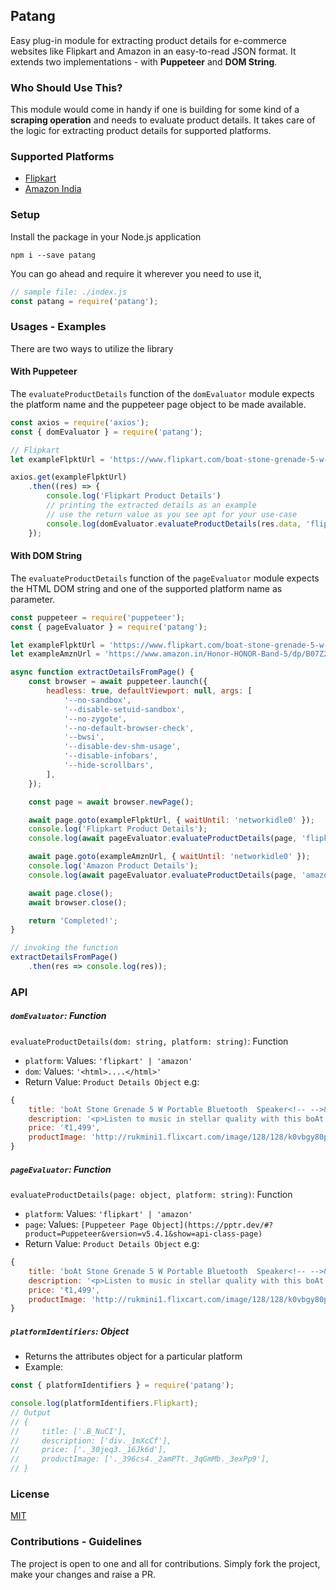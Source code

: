 ## Patang
Easy plug-in module for extracting product details for e-commerce websites like Flipkart and Amazon in an easy-to-read JSON format. It extends two implementations - with __Puppeteer__ and __DOM String__.

### Who Should Use This?
This module would come in handy if one is building for some kind of a __scraping operation__ and needs to evaluate product details. It takes care of the logic for extracting product details for supported platforms. 

### Supported Platforms
- [Flipkart](https://www.flipkart.com)
- [Amazon India](https://amazon.in) 

### Setup
Install the package in your Node.js application
```
npm i --save patang
```
You can go ahead and require it wherever you need to use it,
``` javascript
// sample file: ./index.js
const patang = require('patang');
```

### Usages - Examples
There are two ways to utilize the library
#### __With Puppeteer__
The `evaluateProductDetails` function of the `domEvaluator` module expects the platform name and the puppeteer page object to be made available.
```javascript
const axios = require('axios');
const { domEvaluator } = require('patang');

// Flipkart
let exampleFlpktUrl = 'https://www.flipkart.com/boat-stone-grenade-5-w-portable-bluetooth-speaker/p/itm0f38c2f530da5?pid=ACCFDBFR9ZCZTDGJ&lid=LSTACCFDBFR9ZCZTDGJUKDA7E&marketplace=FLIPKART&srno=b_1_1&otracker=hp_omu_Top%2BOffers_5_3.dealCard.OMU_MG06BUMHI8DW_3&otracker1=hp_omu_PINNED_neo%2Fmerchandising_Top%2BOffers_NA_dealCard_cc_5_NA_view-all_3&fm=neo%2Fmerchandising&iid=78c6c4aa-ba59-437b-b973-e57a583ee1c7.ACCFDBFR9ZCZTDGJ.SEARCH&ppt=browse&ppn=browse&ssid=ca4ygt9n0g0000001608474631861';

axios.get(exampleFlpktUrl)
    .then((res) => {
        console.log('Flipkart Product Details')
        // printing the extracted details as an example
        // use the return value as you see apt for your use-case 
        console.log(domEvaluator.evaluateProductDetails(res.data, 'flipkart'));
    });
```

#### __With DOM String__
The `evaluateProductDetails` function of the `pageEvaluator` module expects the HTML DOM string and one of the supported platform name as parameter.

``` javascript
const puppeteer = require('puppeteer');
const { pageEvaluator } = require('patang');

let exampleFlpktUrl = 'https://www.flipkart.com/boat-stone-grenade-5-w-portable-bluetooth-speaker/p/itm0f38c2f530da5?pid=ACCFDBFR9ZCZTDGJ&lid=LSTACCFDBFR9ZCZTDGJUKDA7E&marketplace=FLIPKART&srno=b_1_1&otracker=hp_omu_Top%2BOffers_5_3.dealCard.OMU_MG06BUMHI8DW_3&otracker1=hp_omu_PINNED_neo%2Fmerchandising_Top%2BOffers_NA_dealCard_cc_5_NA_view-all_3&fm=neo%2Fmerchandising&iid=78c6c4aa-ba59-437b-b973-e57a583ee1c7.ACCFDBFR9ZCZTDGJ.SEARCH&ppt=browse&ppn=browse&ssid=ca4ygt9n0g0000001608474631861';
let exampleAmznUrl = 'https://www.amazon.in/Honor-HONOR-Band-5/dp/B07Z26SS9G/?_encoding=UTF8&pd_rd_w=E2RZU&pf_rd_p=e60c70f0-0541-4ba5-b6fc-ada95198a5fe&pf_rd_r=FVVSZP80NMR76D87FG70&pd_rd_r=c469c8b3-2ea8-4cb2-b9e3-8ca2cd005fe4&pd_rd_wg=Xwn0L&ref_=pd_gw_crs_zg_bs_1984443031';

async function extractDetailsFromPage() {
    const browser = await puppeteer.launch({
        headless: true, defaultViewport: null, args: [
            '--no-sandbox',
            '--disable-setuid-sandbox',
            '--no-zygote',
            '--no-default-browser-check',
            '--bwsi',
            '--disable-dev-shm-usage',
            '--disable-infobars',
            '--hide-scrollbars',
        ],
    });

    const page = await browser.newPage();

    await page.goto(exampleFlpktUrl, { waitUntil: 'networkidle0' });
    console.log('Flipkart Product Details');
    console.log(await pageEvaluator.evaluateProductDetails(page, 'flipkart'));

    await page.goto(exampleAmznUrl, { waitUntil: 'networkidle0' });
    console.log('Amazon Product Details');
    console.log(await pageEvaluator.evaluateProductDetails(page, 'amazon'));

    await page.close();
    await browser.close();

    return 'Completed!';
}

// invoking the function
extractDetailsFromPage()
    .then(res => console.log(res));
```

### API

##### `domEvaluator`: Function
`evaluateProductDetails(dom: string, platform: string)`: Function
- `platform`: Values: `'flipkart' | 'amazon'`
- `dom`: Values: `'<html>....</html>'`
- Return Value: `Product Details Object`
e.g:
``` javascript
{ 
    title: 'boAt Stone Grenade 5 W Portable Bluetooth  Speaker<!-- -->&nbsp;&nbsp;(Charcoal Black, Mono Channel)',
    description: '<p>Listen to music in stellar quality with this boAt speaker. With a multitude of features, such as 7-hours of playback time, water-resistant, and easy access control, this speaker ensures a fulfilling aural experience.<br></p>',
    price: '₹1,499',
    productImage: 'http://rukmini1.flixcart.com/image/128/128/k0vbgy80pkrrdj/speaker/mobile-tablet-speaker/4/n/n/boat-stone-grenade-original-imafg96ffpnpgdv4.jpeg?q=70' 
}
```

##### `pageEvaluator`: Function
`evaluateProductDetails(page: object, platform: string)`: Function
- `platform`: Values: `'flipkart' | 'amazon'`
- `page`: Values: `[Puppeteer Page Object](https://pptr.dev/#?product=Puppeteer&version=v5.4.1&show=api-class-page)`
- Return Value: `Product Details Object`
e.g:
``` javascript
{ 
    title: 'boAt Stone Grenade 5 W Portable Bluetooth  Speaker<!-- -->&nbsp;&nbsp;(Charcoal Black, Mono Channel)',
    description: '<p>Listen to music in stellar quality with this boAt speaker. With a multitude of features, such as 7-hours of playback time, water-resistant, and easy access control, this speaker ensures a fulfilling aural experience.<br></p>',
    price: '₹1,499',
    productImage: 'http://rukmini1.flixcart.com/image/128/128/k0vbgy80pkrrdj/speaker/mobile-tablet-speaker/4/n/n/boat-stone-grenade-original-imafg96ffpnpgdv4.jpeg?q=70' 
}
```  

##### `platformIdentifiers`: Object
- Returns the attributes object for a particular platform
- Example:
``` javascript
const { platformIdentifiers } = require('patang');

console.log(platformIdentifiers.Flipkart); 
// Output
// {
//     title: ['.B_NuCI'],
//     description: ['div._1mXcCf'],
//     price: ['._30jeq3._16Jk6d'],
//     productImage: ['._396cs4._2amPTt._3qGmMb._3exPp9'],
// }
```

### License
[MIT](https://github.com/tejazz/patang/blob/main/LICENSE)

### Contributions - Guidelines
The project is open to one and all for contributions. Simply fork the project, make your changes and raise a PR. 